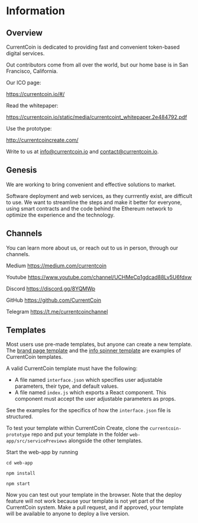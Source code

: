 # Information

Overview
------

CurrentCoin is dedicated to providing fast and convenient token-based digital services.

Out contributors come from all over the world, but our home base is in San Francisco, California.

Our ICO page:

https://currentcoin.io/#/

Read the whitepaper:

https://currentcoin.io/static/media/currentcoint_whitepaper.2e484792.pdf

Use the prototype:

http://currentcoincreate.com/

Write to us at info@currentcoin.io and contact@currentcoin.io.

Genesis
------

We are working to bring convenient and effective solutions to market.

Software deployment and web services, as they currrently exist, are difficult to use. We want to streamline the steps and make it better for everyone, using smart contracts and the code behind the Ethereum network to optimize the experience and the technology.

Channels
------
You can learn more about us, or reach out to us in person, through our channels.

Medium
https://medium.com/currentcoin

Youtube
https://www.youtube.com/channel/UCHMeCp1gdcad88Lv5U6fdxw

Discord
https://discord.gg/8YQMWp

GitHub
https://github.com/CurrentCoin

Telegram
https://t.me/currentcoinchannel

Templates
------

Most users use pre-made templates, but anyone can create a new template. The [brand page template](https://github.com/CurrentCoin/template-brand-page) and the [info spinner template](https://github.com/CurrentCoin/template-info-spinner) are examples of CurrentCoin templates.

A valid CurrentCoin template must have the following:

- A file named `interface.json` which specifies user adjustable parameters, their type, and default values.
- A file named `index.js` which exports a React component. This component must accept the user adjustable parameters as props. 

See the examples for the specifics of how the `interface.json` file is structured.

To test your template within CurrentCoin Create, clone the `currentcoin-prototype` repo and put your template in the folder `web-app/src/servicePreviews` alongside the other templates.

Start the web-app by running

`cd web-app`

`npm install`

`npm start`

Now you can test out your template in the browser. Note that the deploy feature will not work because your template is not yet part of the CurrentCoin system. Make a pull request, and if approved, your template will be available to anyone to deploy a live version.
